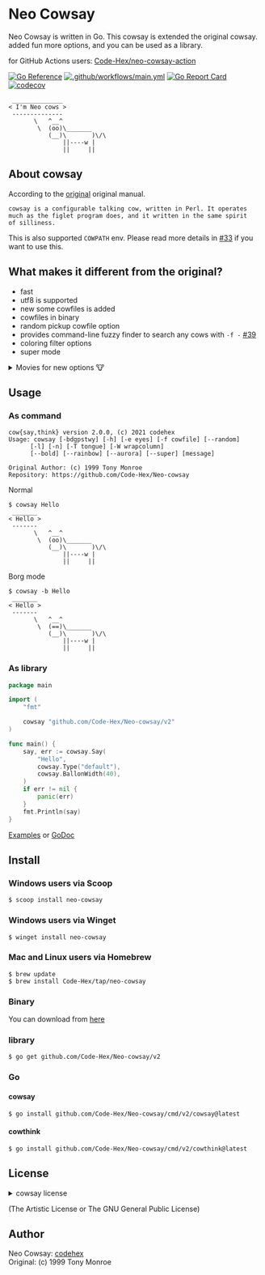 # Neo Cowsay

Neo Cowsay is written in Go. This cowsay is extended the original cowsay. added fun more options, and you can be used as a library.

for GitHub Actions users: [Code-Hex/neo-cowsay-action](https://github.com/marketplace/actions/neo-cowsay)

[![Go Reference](https://pkg.go.dev/badge/github.com/Code-Hex/Neo-cowsay/v2.svg)](https://pkg.go.dev/github.com/Code-Hex/Neo-cowsay/v2) [![.github/workflows/main.yml](https://github.com/Code-Hex/Neo-cowsay/actions/workflows/main.yml/badge.svg)](https://github.com/Code-Hex/Neo-cowsay/actions/workflows/main.yml) [![Go Report Card](https://goreportcard.com/badge/github.com/Code-Hex/Neo-cowsay)](https://goreportcard.com/report/github.com/Code-Hex/Neo-cowsay) [![codecov](https://codecov.io/gh/Code-Hex/Neo-cowsay/branch/master/graph/badge.svg?token=WwjmyHrOPv)](https://codecov.io/gh/Code-Hex/Neo-cowsay)

```
 ______________
< I'm Neo cows >
 --------------
       \   ^__^
        \  (oo)\_______
           (__)\       )\/\
               ||----w |
               ||     ||
```

## About cowsay

According to the [original](https://web.archive.org/web/20071026043648/http://www.nog.net/~tony/warez/cowsay.shtml) original manual.

```
cowsay is a configurable talking cow, written in Perl. It operates
much as the figlet program does, and it written in the same spirit
of silliness.
```

This is also supported `COWPATH` env. Please read more details in [#33](https://github.com/Code-Hex/Neo-cowsay/pull/33) if you want to use this.

## What makes it different from the original?

- fast
- utf8 is supported
- new some cowfiles is added
- cowfiles in binary
- random pickup cowfile option
- provides command-line fuzzy finder to search any cows with `-f -` [#39](https://github.com/Code-Hex/Neo-cowsay/pull/39)
- coloring filter options
- super mode

<details>
<summary>Movies for new options 🐮</summary>

### Random

[![asciicast](https://asciinema.org/a/228210.svg)](https://asciinema.org/a/228210)

### Rainbow and Aurora, Bold

[![asciicast](https://asciinema.org/a/228213.svg)](https://asciinema.org/a/228213)

## And, Super Cows mode

https://user-images.githubusercontent.com/6500104/140379043-53e44994-b1b0-442e-bda7-4f7ab3aedf01.mov

</details>

## Usage

### As command

```
cow{say,think} version 2.0.0, (c) 2021 codehex
Usage: cowsay [-bdgpstwy] [-h] [-e eyes] [-f cowfile] [--random]
      [-l] [-n] [-T tongue] [-W wrapcolumn]
      [--bold] [--rainbow] [--aurora] [--super] [message]

Original Author: (c) 1999 Tony Monroe
Repository: https://github.com/Code-Hex/Neo-cowsay
```
Normal
```
$ cowsay Hello
 _______
< Hello >
 -------
       \   ^__^
        \  (oo)\_______
           (__)\       )\/\
               ||----w |
               ||     ||
```
Borg mode
```
$ cowsay -b Hello
 _______
< Hello >
 -------
       \   ^__^
        \  (==)\_______
           (__)\       )\/\
               ||----w |
               ||     ||
```

### As library

```go
package main

import (
	"fmt"

	cowsay "github.com/Code-Hex/Neo-cowsay/v2"
)

func main() {
	say, err := cowsay.Say(
		"Hello",
		cowsay.Type("default"),
		cowsay.BallonWidth(40),
	)
	if err != nil {
		panic(err)
	}
	fmt.Println(say)
}
```

[Examples](https://github.com/Code-Hex/Neo-cowsay/blob/master/examples) or [GoDoc](https://pkg.go.dev/github.com/Code-Hex/Neo-cowsay/v2)

## Install

### Windows users via Scoop

    $ scoop install neo-cowsay

### Windows users via Winget

    $ winget install neo-cowsay

### Mac and Linux users via Homebrew

    $ brew update
    $ brew install Code-Hex/tap/neo-cowsay

### Binary

You can download from [here](https://github.com/Code-Hex/Neo-cowsay/releases)

### library

    $ go get github.com/Code-Hex/Neo-cowsay/v2

### Go

#### cowsay

    $ go install github.com/Code-Hex/Neo-cowsay/cmd/v2/cowsay@latest

#### cowthink

    $ go install github.com/Code-Hex/Neo-cowsay/cmd/v2/cowthink@latest

## License

<details>
<summary>cowsay license</summary>

```
==============
cowsay License
==============

cowsay is distributed under the same licensing terms as Perl: the
Artistic License or the GNU General Public License.  If you don't
want to track down these licenses and read them for yourself, use
the parts that I'd prefer:

(0) I wrote it and you didn't.

(1) Give credit where credit is due if you borrow the code for some
other purpose.

(2) If you have any bugfixes or suggestions, please notify me so
that I may incorporate them.

(3) If you try to make money off of cowsay, you suck.

===============
cowsay Legalese
===============

(0) Copyright (c) 1999 Tony Monroe.  All rights reserved.  All
lefts may or may not be reversed at my discretion.

(1) This software package can be freely redistributed or modified
under the terms described above in the "cowsay License" section
of this file.

(2) cowsay is provided "as is," with no warranties whatsoever,
expressed or implied.  If you want some implied warranty about
merchantability and/or fitness for a particular purpose, you will
not find it here, because there is no such thing here.

(3) I hate legalese.
```

</details>

(The Artistic License or The GNU General Public License)

## Author
Neo Cowsay: [codehex](https://twitter.com/CodeHex)  
Original: (c) 1999 Tony Monroe
